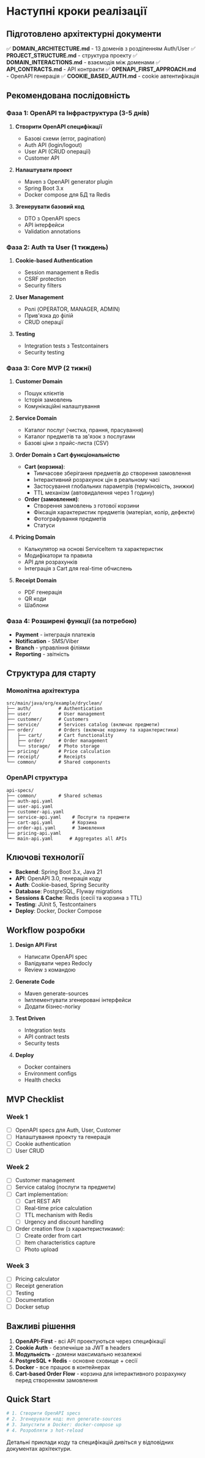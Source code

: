 # Наступні кроки реалізації

## Підготовлено архітектурні документи

✅ **DOMAIN_ARCHITECTURE.md** - 13 доменів з розділенням Auth/User
✅ **PROJECT_STRUCTURE.md** - структура проекту
✅ **DOMAIN_INTERACTIONS.md** - взаємодія між доменами
✅ **API_CONTRACTS.md** - API контракти
✅ **OPENAPI_FIRST_APPROACH.md** - OpenAPI генерація
✅ **COOKIE_BASED_AUTH.md** - cookie автентифікація

## Рекомендована послідовність

### Фаза 1: OpenAPI та Інфраструктура (3-5 днів)

1. **Створити OpenAPI специфікації**
   - Базові схеми (error, pagination)
   - Auth API (login/logout)
   - User API (CRUD операції)
   - Customer API

2. **Налаштувати проект**
   - Maven з OpenAPI generator plugin
   - Spring Boot 3.x
   - Docker compose для БД та Redis

3. **Згенерувати базовий код**
   - DTO з OpenAPI specs
   - API інтерфейси
   - Validation annotations

### Фаза 2: Auth та User (1 тиждень)

1. **Cookie-based Authentication**
   - Session management в Redis
   - CSRF protection
   - Security filters

2. **User Management**
   - Ролі (OPERATOR, MANAGER, ADMIN)
   - Прив'язка до філій
   - CRUD операції

3. **Testing**
   - Integration tests з Testcontainers
   - Security testing

### Фаза 3: Core MVP (2 тижні)

1. **Customer Domain**
   - Пошук клієнтів
   - Історія замовлень
   - Комунікаційні налаштування

2. **Service Domain** 
   - Каталог послуг (чистка, прання, прасування)
   - Каталог предметів та зв'язок з послугами
   - Базові ціни з прайс-листа (CSV)

3. **Order Domain з Cart функціональністю**
   - **Cart (корзина)**:
     - Тимчасове зберігання предметів до створення замовлення
     - Інтерактивний розрахунок цін в реальному часі
     - Застосування глобальних параметрів (терміновість, знижки)
     - TTL механізм (автовидалення через 1 годину)
   - **Order (замовлення)**:
     - Створення замовлень з готової корзини
     - Фіксація характеристик предметів (матеріал, колір, дефекти)
     - Фотографування предметів
     - Статуси

4. **Pricing Domain**
   - Калькулятор на основі ServiceItem та характеристик
   - Модифікатори та правила
   - API для розрахунків
   - Інтеграція з Cart для real-time обчислень

5. **Receipt Domain**
   - PDF генерація
   - QR коди
   - Шаблони

### Фаза 4: Розширені функції (за потребою)

- **Payment** - інтеграція платежів
- **Notification** - SMS/Viber
- **Branch** - управління філіями
- **Reporting** - звітність

## Структура для старту

### Монолітна архітектура
```
src/main/java/org/example/dryclean/
├── auth/          # Authentication
├── user/          # User management  
├── customer/      # Customers
├── service/       # Services catalog (включає предмети)
├── order/         # Orders (включає корзину та характеристики)
│   ├── cart/      # Cart functionality
│   ├── order/     # Order management
│   └── storage/   # Photo storage
├── pricing/       # Price calculation
├── receipt/       # Receipts
└── common/        # Shared components
```

### OpenAPI структура
```
api-specs/
├── common/        # Shared schemas
├── auth-api.yaml
├── user-api.yaml
├── customer-api.yaml
├── service-api.yaml    # Послуги та предмети
├── cart-api.yaml       # Корзина
├── order-api.yaml      # Замовлення
├── pricing-api.yaml
└── main-api.yaml      # Aggregates all APIs
```

## Ключові технології

- **Backend**: Spring Boot 3.x, Java 21
- **API**: OpenAPI 3.0, генерація коду
- **Auth**: Cookie-based, Spring Security
- **Database**: PostgreSQL, Flyway migrations
- **Sessions & Cache**: Redis (сесії та корзина з TTL)
- **Testing**: JUnit 5, Testcontainers
- **Deploy**: Docker, Docker Compose

## Workflow розробки

1. **Design API First**
   - Написати OpenAPI spec
   - Валідувати через Redocly
   - Review з командою

2. **Generate Code**
   - Maven generate-sources
   - Імплементувати згенеровані інтерфейси
   - Додати бізнес-логіку

3. **Test Driven**
   - Integration tests
   - API contract tests
   - Security tests

4. **Deploy**
   - Docker containers
   - Environment configs
   - Health checks

## MVP Checklist

### Week 1
- [ ] OpenAPI specs для Auth, User, Customer
- [ ] Налаштування проекту та генерація
- [ ] Cookie authentication
- [ ] User CRUD

### Week 2
- [ ] Customer management
- [ ] Service catalog (послуги та предмети)
- [ ] Cart implementation:
  - [ ] Cart REST API
  - [ ] Real-time price calculation
  - [ ] TTL mechanism with Redis
  - [ ] Urgency and discount handling
- [ ] Order creation flow (з характеристиками):
  - [ ] Create order from cart
  - [ ] Item characteristics capture
  - [ ] Photo upload

### Week 3
- [ ] Pricing calculator
- [ ] Receipt generation
- [ ] Testing
- [ ] Documentation
- [ ] Docker setup

## Важливі рішення

1. **OpenAPI-First** - всі API проектуються через специфікації
2. **Cookie Auth** - безпечніше за JWT в headers
3. **Модульність** - домени максимально незалежні
4. **PostgreSQL + Redis** - основне сховище + сесії
5. **Docker** - все працює в контейнерах
6. **Cart-based Order Flow** - корзина для інтерактивного розрахунку перед створенням замовлення

## Quick Start

```bash
# 1. Створити OpenAPI specs
# 2. Згенерувати код: mvn generate-sources
# 3. Запустити в Docker: docker-compose up
# 4. Розробляти з hot-reload
```

Детальні приклади коду та специфікацій дивіться у відповідних документах архітектури.